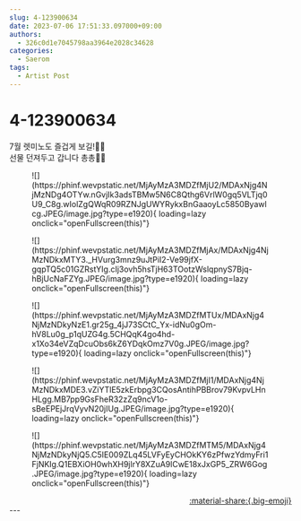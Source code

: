 ```yaml
---
slug: 4-123900634
date: 2023-07-06 17:51:33.097000+09:00
authors:
  - 326c0d1e7045798aa3964e2028c34628
categories:
  - Saerom
tags:
  - Artist Post
---
```


# 4-123900634

<div class="post-container" markdown="1">
<div class="content-container md-sidebar__scrollwrap" markdown="1">

7월 렛미노도 즐겁게 보길!✌🏻<br>선물 던져두고 갑니다 총총💝🐥
<figure markdown="1">
![](https://phinf.wevpstatic.net/MjAyMzA3MDZfMjU2/MDAxNjg4NjMzNDg4OTYw.nGvjIk3adsTBMw5N6C8Qthg6VrlW0gq5VLTjq0U9_C8g.wIolZgQWqR09RZNJgUWYRykxBnGaaoyLc5850Byawlcg.JPEG/image.jpg?type=e1920){ loading=lazy onclick="openFullscreen(this)"}
</figure>

<figure markdown="1">
![](https://phinf.wevpstatic.net/MjAyMzA3MDZfMjAx/MDAxNjg4NjMzNDkxMTY3._HVurg3mnz9uJtPiI2-Ve99jfX-gqpTQ5c01GZRstYIg.cIj3ovh5hsTjH63TOotzWslqpnyS7Bjq-hBjUcNaFZYg.JPEG/image.jpg?type=e1920){ loading=lazy onclick="openFullscreen(this)"}
</figure>

<figure markdown="1">
![](https://phinf.wevpstatic.net/MjAyMzA3MDZfMTUx/MDAxNjg4NjMzNDkyNzE1.gr25g_4jJ73SCtC_Yx-idNu0gOm-hV8Lu0g_p1qUZG4g.5CHQqK4go4hd-x1Xo34eVZqDcuObs6kZ6YDqkOmz7V0g.JPEG/image.jpg?type=e1920){ loading=lazy onclick="openFullscreen(this)"}
</figure>

<figure markdown="1">
![](https://phinf.wevpstatic.net/MjAyMzA3MDZfMjI1/MDAxNjg4NjMzNDkxMDE3.vZiYTlE5zkErbpg3CQosAntihPBBrov79KvpvLHnHLgg.MB7pp9GsFheR32zZq9ncV1o-sBeEPEjJrqVyvN20jIUg.JPEG/image.jpg?type=e1920){ loading=lazy onclick="openFullscreen(this)"}
</figure>

<figure markdown="1">
![](https://phinf.wevpstatic.net/MjAyMzA3MDZfMTM5/MDAxNjg4NjMzNDkyNjQ5.C5IE009ZLq45LVFyEyCHOkKY6zPfwzYdmyFri1FjNKIg.Q1EBXiOH0whXH9jlrY8XZuA9lCwE18xJxGP5_ZRW6Gog.JPEG/image.jpg?type=e1920){ loading=lazy onclick="openFullscreen(this)"}
</figure>


</div>
</div>

<div style="text-align: right;" markdown="1">
<a href="https://weverse.io/fromis9/artist/4-123900634" style="text-align: right;">:material-share:{.big-emoji}</a>
</div>
---
